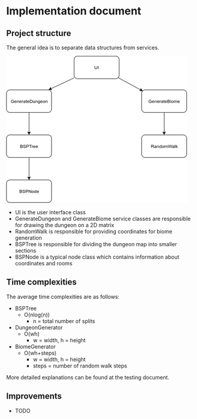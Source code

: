 # Implementation document

## Project structure

The general idea is to separate data structures from services.

![Project structure](https://github.com/smannist/dungeon-generator/blob/main/images/dungeon_generator_project_structure.png)

- UI is the user interface class
- GenerateDungeon and GenerateBiome service classes are responsible for drawing the dungeon on a 2D matrix
- RandomWalk is responsible for providing coordinates for biome generation
- BSPTree is responsible for dividing the dungeon map into smaller sections
- BSPNode is a typical node class which contains information about coordinates and rooms

## Time complexities

The average time complexities are as follows:

- BSPTree
  - O(nlog(n))
    - n = total number of splits
- DungeonGenerator
  - O(wh)
    - w = width, h = height
- BiomeGenerator
  - O(wh+steps)
    - w = width, h = height
    - steps = number of random walk steps

More detailed explanations can be found at the testing document.

## Improvements

- TODO
